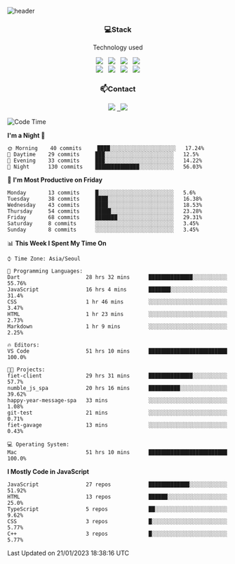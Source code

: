 ![header](https://capsule-render.vercel.app/api?type=waving&color=gradient&height=200&text=Che-ri&fontAlign=70&fontAlignY=40&animation=twinkling)

<h3 align="center">💻Stack</h3>
<p align="center">Technology used</p>
<div align="center"><img src="https://img.shields.io/badge/HTML5-e74c3c?style=flat-square&logo=HTML5&logoColor=white"></img> &nbsp <img src="https://img.shields.io/badge/CSS3-0A84FF?style=flat-square&logo=CSS3&logoColor=white"></img> &nbsp <img src="https://img.shields.io/badge/tailwind%2Dcss-06B6D4?style=flat-square&logo=tailwindcss&logoColor=white"/></a> &nbsp <img src="https://img.shields.io/badge/styled%2Dcomponents-DB7093?style=flat-square&logo=styled%2Dcomponents&logoColor=white"/></a>
<br><img src="https://img.shields.io/badge/JavaScript-FFCD11?style=flat-square&logo=JavaScript&logoColor=white"></img> &nbsp <img src="https://img.shields.io/badge/React-00BCF6?style=flat-square&logo=React&logoColor=white"></img> &nbsp <img src="https://img.shields.io/badge/Redux-764ABC?style=flat-square&logo=Redux&logoColor=white"/> &nbsp <img src="https://img.shields.io/badge/Zustand-582D3E?style=flat-square&logo=Zustand&logoColor=white"/></a></div> 

<h3 align="center">📫Contact</h3>
<div align="center"><a href="https://cheri.tistory.com/"><img src="https://img.shields.io/badge/Cheri-AD29B6?style=flat-square&logo=Tidal&logoColor=white"/></a> <a href="rnjs1135@gmail.com"> &nbsp <img src="https://img.shields.io/badge/Gmail-EA4335?style=flat-square&logo=Gmail&logoColor=white"/></a></div>

<!--START_SECTION:waka-->
![Code Time](http://img.shields.io/badge/Code%20Time-2%2C070%20hrs%2029%20mins-blue)

**I'm a Night 🦉** 

```text
🌞 Morning    40 commits     ████░░░░░░░░░░░░░░░░░░░░░   17.24% 
🌆 Daytime    29 commits     ███░░░░░░░░░░░░░░░░░░░░░░   12.5% 
🌃 Evening    33 commits     ███░░░░░░░░░░░░░░░░░░░░░░   14.22% 
🌙 Night      130 commits    ██████████████░░░░░░░░░░░   56.03%

```
📅 **I'm Most Productive on Friday** 

```text
Monday       13 commits     █░░░░░░░░░░░░░░░░░░░░░░░░   5.6% 
Tuesday      38 commits     ████░░░░░░░░░░░░░░░░░░░░░   16.38% 
Wednesday    43 commits     ████░░░░░░░░░░░░░░░░░░░░░   18.53% 
Thursday     54 commits     █████░░░░░░░░░░░░░░░░░░░░   23.28% 
Friday       68 commits     ███████░░░░░░░░░░░░░░░░░░   29.31% 
Saturday     8 commits      ░░░░░░░░░░░░░░░░░░░░░░░░░   3.45% 
Sunday       8 commits      ░░░░░░░░░░░░░░░░░░░░░░░░░   3.45%

```


📊 **This Week I Spent My Time On** 

```text
⌚︎ Time Zone: Asia/Seoul

💬 Programming Languages: 
Dart                     28 hrs 32 mins      ██████████████░░░░░░░░░░░   55.76% 
JavaScript               16 hrs 4 mins       ███████░░░░░░░░░░░░░░░░░░   31.4% 
CSS                      1 hr 46 mins        ░░░░░░░░░░░░░░░░░░░░░░░░░   3.47% 
HTML                     1 hr 23 mins        ░░░░░░░░░░░░░░░░░░░░░░░░░   2.73% 
Markdown                 1 hr 9 mins         ░░░░░░░░░░░░░░░░░░░░░░░░░   2.25%

🔥 Editors: 
VS Code                  51 hrs 10 mins      █████████████████████████   100.0%

🐱‍💻 Projects: 
fiet-client              29 hrs 31 mins      ██████████████░░░░░░░░░░░   57.7% 
numble_js_spa            20 hrs 16 mins      ██████████░░░░░░░░░░░░░░░   39.62% 
happy-year-message-spa   33 mins             ░░░░░░░░░░░░░░░░░░░░░░░░░   1.08% 
git-test                 21 mins             ░░░░░░░░░░░░░░░░░░░░░░░░░   0.71% 
fiet-gavage              13 mins             ░░░░░░░░░░░░░░░░░░░░░░░░░   0.43%

💻 Operating System: 
Mac                      51 hrs 10 mins      █████████████████████████   100.0%

```

**I Mostly Code in JavaScript** 

```text
JavaScript               27 repos            █████████████░░░░░░░░░░░░   51.92% 
HTML                     13 repos            ██████░░░░░░░░░░░░░░░░░░░   25.0% 
TypeScript               5 repos             ██░░░░░░░░░░░░░░░░░░░░░░░   9.62% 
CSS                      3 repos             █░░░░░░░░░░░░░░░░░░░░░░░░   5.77% 
C++                      3 repos             █░░░░░░░░░░░░░░░░░░░░░░░░   5.77%

```



 Last Updated on 21/01/2023 18:38:16 UTC
<!--END_SECTION:waka-->
